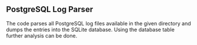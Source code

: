 ## PostgreSQL Log Parser

The code parses all PostgreSQL log files available in the given directory and dumps the entries into the SQLite database.
Using the database table further analysis can be done.